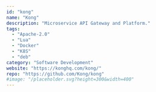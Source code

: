 ```yaml
---
id: "kong"
name: "Kong"
description: "Microservice API Gateway and Platform."
tags:
  - "Apache-2.0"
  - "Lua"
  - "Docker"
  - "K8S"
  - "deb"
category: "Software Development"
website: "https://konghq.com/kong/"
repo: "https://github.com/Kong/kong"
#image: "/placeholder.svg?height=300&width=400"
---
```



